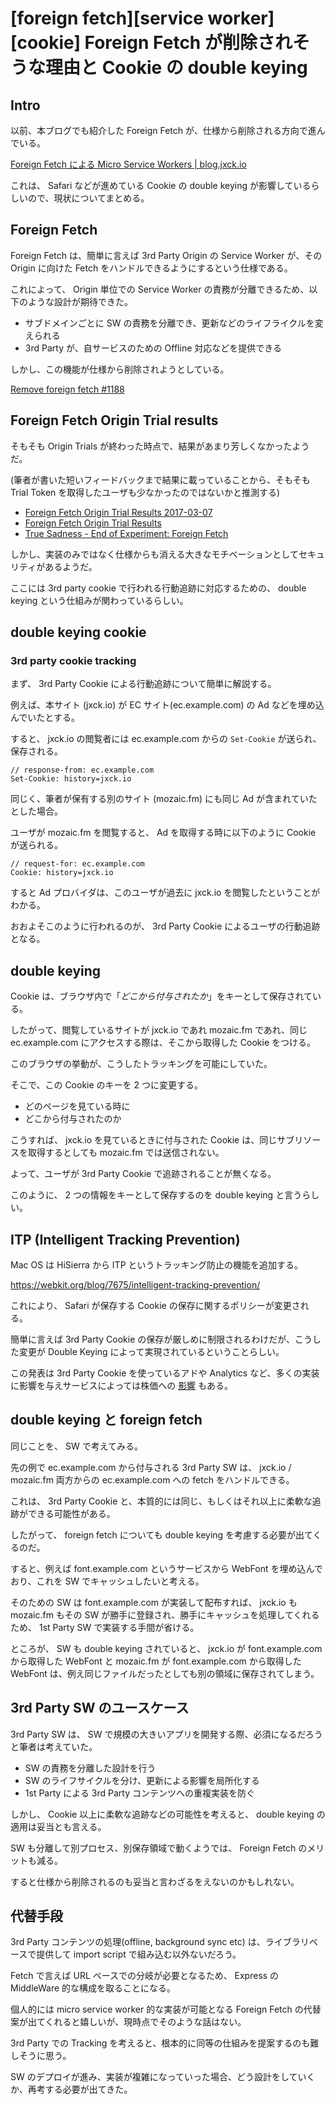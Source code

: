 # [foreign fetch][service worker][cookie] Foreign Fetch が削除されそうな理由と Cookie の double keying


## Intro

以前、本ブログでも紹介した Foreign Fetch が、仕様から削除される方向で進んでいる。

[Foreign Fetch による Micro Service Workers \| blog.jxck.io](https://blog.jxck.io/entries/2016-12-12/foreign-fetch.html)

これは、 Safari などが進めている Cookie の double keying が影響しているらしいので、現状についてまとめる。


## Foreign Fetch

Foreign Fetch は、簡単に言えば 3rd Party Origin の Service Worker が、その Origin に向けた Fetch をハンドルできるようにするという仕様である。

これによって、 Origin 単位での Service Worker の責務が分離できるため、以下のような設計が期待できた。

- サブドメインごとに SW の責務を分離でき、更新などのライフライクルを変えられる
- 3rd Party が、自サービスのための Offline 対応などを提供できる

しかし、この機能が仕様から削除されようとしている。

[Remove foreign fetch #1188](https://github.com/w3c/ServiceWorker/issues/1188)


## Foreign Fetch Origin Trial results

そもそも Origin Trials が終わった時点で、結果があまり芳しくなかったようだ。

(筆者が書いた短いフィードバックまで結果に載っていることから、そもそも Trial Token を取得したユーザも少なかったのではないかと推測する)

- [Foreign Fetch Origin Trial Results 2017-03-07](https://docs.google.com/document/d/1G3XkRy972OkYEPNmBRvdWRWPNaiSPvnnnWyYNXnkWwU/edit)
- [Foreign Fetch Origin Trial Results](https://groups.google.com/a/chromium.org/forum/?pli=1#!topic/blink-dev/pJ4PwgVcKjY)
- [True Sadness - End of Experiment: Foreign Fetch](https://groups.google.com/a/chromium.org/d/msg/blink-dev/sIzHpZVhmBE/hHXlHP7wAAAJ)

しかし、実装のみではなく仕様からも消える大きなモチベーションとしてセキュリティがあるようだ。

ここには 3rd party cookie で行われる行動追跡に対応するための、 double keying という仕組みが関わっているらしい。


## double keying cookie


### 3rd party cookie tracking

まず、 3rd Party Cookie による行動追跡について簡単に解説する。

例えば、本サイト (jxck.io) が EC サイト(ec.example.com) の Ad などを埋め込んでいたとする。

すると、 jxck.io の閲覧者には ec.example.com からの `Set-Cookie` が送られ、保存される。


```http
// response-from: ec.example.com
Set-Cookie: history=jxck.io
```

同じく、筆者が保有する別のサイト (mozaic.fm) にも同じ Ad が含まれていたとした場合。

ユーザが mozaic.fm を閲覧すると、 Ad を取得する時に以下のように Cookie が送られる。


```http
// request-for: ec.example.com
Cookie: history=jxck.io
```

すると Ad プロバイダは、このユーザが過去に jxck.io を閲覧したということがわかる。

おおよそこのように行われるのが、 3rd Party Cookie によるユーザの行動追跡となる。


## double keying

Cookie は、ブラウザ内で「*どこから付与されたか*」をキーとして保存されている。

したがって、閲覧しているサイトが jxck.io であれ mozaic.fm であれ、同じ ec.example.com にアクセスする際は、そこから取得した Cookie をつける。

このブラウザの挙動が、こうしたトラッキングを可能にしていた。

そこで、この Cookie のキーを 2 つに変更する。

- どのページを見ている時に
- どこから付与されたのか

こうすれば、 jxck.io を見ているときに付与された Cookie は、同じサブリソースを取得するとしても mozaic.fm では送信されない。

よって、ユーザが 3rd Party Cookie で追跡されることが無くなる。

このように、 2 つの情報をキーとして保存するのを double keying と言うらしい。


## ITP (Intelligent Tracking Prevention)

Mac OS は HiSierra から ITP というトラッキング防止の機能を追加する。

https://webkit.org/blog/7675/intelligent-tracking-prevention/

これにより、 Safari が保存する Cookie の保存に関するポリシーが変更される。

簡単に言えば 3rd Party Cookie の保存が厳しめに制限されるわけだが、こうした変更が Double Keying によって実現されているということらしい。

この発表は 3rd Party Cookie を使っているアドや Analytics など、多くの実装に影響を与えサービスによっては株価への [影響](http://adworld.hatenablog.com/entry/2017/06/13/004208) もある。


## double keying と foreign fetch

同じことを、 SW で考えてみる。

先の例で ec.example.com から付与される 3rd Party SW は、 jxck.io / mozaic.fm 両方からの ec.example.com への fetch をハンドルできる。

これは、 3rd Party Cookie と、本質的には同じ、もしくはそれ以上に柔軟な追跡ができる可能性がある。

したがって、 foreign fetch についても double keying を考慮する必要が出てくるのだ。

すると、例えば font.example.com というサービスから WebFont を埋め込んでおり、これを SW でキャッシュしたいと考える。

そのための SW は font.example.com が実装して配布すれば、 jxck.io も mozaic.fm もその SW が勝手に登録され、勝手にキャッシュを処理してくれるため、 1st Party SW で実装する手間が省ける。

ところが、 SW も double keying されていると、 jxck.io が font.example.com から取得した WebFont と mozaic.fm が font.example.com から取得した WebFont は、例え同じファイルだったとしても別の領域に保存されてしまう。


## 3rd Party SW のユースケース

3rd Party SW は、 SW で規模の大きいアプリを開発する際、必須になるだろうと筆者は考えていた。

- SW の責務を分離した設計を行う
- SW のライフサイクルを分け、更新による影響を局所化する
- 1st Party による 3rd Party コンテンツへの重複実装を防ぐ

しかし、 Cookie 以上に柔軟な追跡などの可能性を考えると、 double keying の適用は妥当とも言える。

SW も分離して別プロセス、別保存領域で動くようでは、 Foreign Fetch のメリットも減る。

すると仕様から削除されるのも妥当と言わざるをえないのかもしれない。


## 代替手段

3rd Party コンテンツの処理(offline, background sync etc) は、ライブラリベースで提供して import script で組み込む以外ないだろう。

Fetch で言えば URL ベースでの分岐が必要となるため、 Express の MiddleWare 的な構成を取ることになる。

個人的には micro service worker 的な実装が可能となる Foreign Fetch の代替案が出てくれると嬉しいが、現時点でそのような話はない。

3rd Party での Tracking を考えると、根本的に同等の仕組みを提案するのも難しそうに思う。

SW のデプロイが進み、実装が複雑になっていった場合、どう設計をしていくか、再考する必要が出てきた。
